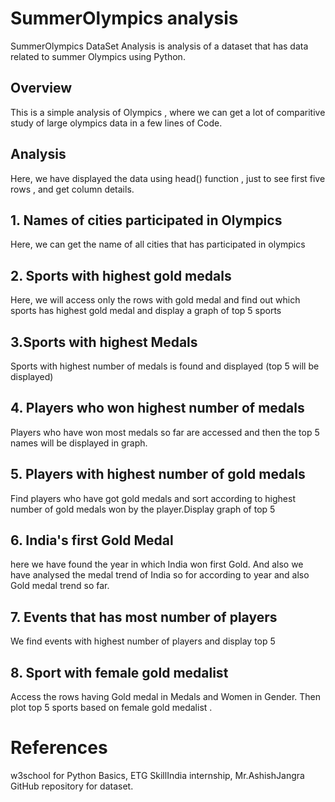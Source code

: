 # SummerOlympics analysis
SummerOlympics DataSet Analysis is analysis of a dataset that has data related to summer Olympics using Python.
## Overview
This is a simple analysis of Olympics , where we can get a lot of comparitive study of large olympics data in a few lines of Code.
## Analysis
Here, we have displayed the data using head() function , just to see first five rows , and get column details.
## 1. Names of cities participated in Olympics
Here, we can get the name of all cities that has participated in olympics
## 2. Sports with highest gold medals
Here, we will access only the rows with gold medal and find out which sports has highest gold medal and display a graph of top 5 sports
## 3.Sports with highest Medals
Sports with highest number of medals is found and displayed (top 5 will be displayed)
## 4. Players who won highest number of medals
Players who have won most medals so far are accessed and then the top 5 names will be displayed in graph.
## 5. Players with highest number of gold medals
Find players who have got gold medals and sort according to highest number of gold medals won by the player.Display graph of top 5
## 6. India's first Gold Medal
here we have found the year in which India won first Gold. And also we have analysed the medal trend of India so for according to year and also Gold medal trend so far.
## 7. Events that has most number of players
We find events with highest number of players and display top 5
## 8. Sport with female gold medalist
Access the rows having Gold medal in Medals and Women in Gender. Then plot top 5 sports based on female gold medalist .
# References
w3school for Python Basics, ETG SkillIndia internship, Mr.AshishJangra GitHub repository for dataset.

